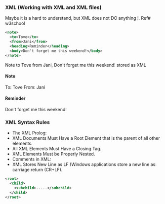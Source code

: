### XML (Working with XML and XML files)

Maybe it is a hard to understand, but XML does not DO anything !. Ref# w3school

```xml
<note>
  <to>Tove</to>
  <from>Jani</from>
  <heading>Reminder</heading>
  <body>Don't forget me this weekend!</body>
</note>
```

Note to Tove from Jani, Don't forget me this weekend! stored as XML

#### Note
To: Tove
From: Jani

#### Reminder
Don't forget me this weekend!

### XML Syntax Rules

* The XML Prolog: <?xml version="1.0" encoding="UTF-8"?>
* XML Documents Must Have a Root Element that is the parent of all other elements.
* All XML Elements Must Have a Closing Tag.
* XML Elements Must be Properly Nested.
* Comments in XML: <!-- This is a comment -->
* XML Stores New Line as LF (Windows applications store a new line as: carriage return (CR+LF).



```xml
<root>
  <child>
    <subchild>.....</subchild>
  </child>
</root>
```

